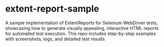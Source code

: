 # extent-report-sample
A sample implementation of ExtentReports for Selenium WebDriver tests, showcasing how to generate visually appealing, interactive HTML reports for automated test execution. This repo includes step-by-step examples with screenshots, logs, and detailed test results
